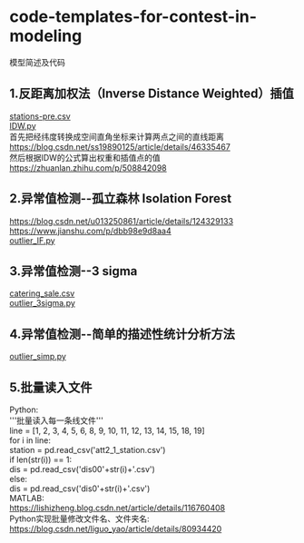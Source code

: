 # code-templates-for-contest-in-modeling
模型简述及代码

## 1.反距离加权法（Inverse Distance Weighted）插值  
[stations-pre.csv](https://github.com/charlieandthor/code-templates-for-contest-in-modeling/blob/main/stations-pre.csv)  
[IDW.py](https://github.com/charlieandthor/code-templates-for-contest-in-modeling/blob/main/IDW.py)  
首先把经纬度转换成空间直角坐标来计算两点之间的直线距离  
https://blog.csdn.net/ss19890125/article/details/46335467  
然后根据IDW的公式算出权重和插值点的值   
https://zhuanlan.zhihu.com/p/508842098  

## 2.异常值检测--孤立森林 Isolation Forest  
https://blog.csdn.net/u013250861/article/details/124329133  
https://www.jianshu.com/p/dbb98e9d8aa4  
[outlier_IF.py](https://github.com/charlieandthor/code-templates-for-contest-in-modeling/blob/main/outlier_IF.py)

## 3.异常值检测--3 sigma
[catering_sale.csv](https://github.com/charlieandthor/code-templates-for-contest-in-modeling/blob/main/catering_sale.csv)  
[outlier_3sigma.py](https://github.com/charlieandthor/code-templates-for-contest-in-modeling/blob/main/outlier_3sigma.py)

## 4.异常值检测--简单的描述性统计分析方法
[outlier_simp.py](https://github.com/charlieandthor/code-templates-for-contest-in-modeling/blob/main/outlier_simp.py)

## 5.批量读入文件  
Python:  
'''批量读入每一条线文件'''  
line = [1, 2, 3, 4, 5, 6, 8, 9, 10, 11, 12, 13, 14, 15, 18, 19]\
for i in line:\
    station = pd.read_csv('att2_1_station.csv')\
    if len(str(i)) == 1:\
        dis = pd.read_csv('dis00'+str(i)+'.csv')\
    else:\
        dis = pd.read_csv('dis0'+str(i)+'.csv')\
MATLAB:  
https://lishizheng.blog.csdn.net/article/details/116760408  
Python实现批量修改文件名、文件夹名:  
https://blog.csdn.net/liguo_yao/article/details/80934420  
